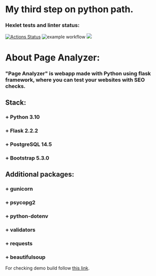 # My third step on python path.

### Hexlet tests and linter status:
[![Actions Status](https://github.com/MarsBroshok96/python-project-83/workflows/hexlet-check/badge.svg)](https://github.com/MarsBroshok96/python-project-83/actions) ![example workflow](https://github.com/MarsBroshok96/python-project-83/actions/workflows/flake8.yml/badge.svg)
<a href="https://codeclimate.com/github/MarsBroshok96/python-project-83/maintainability"><img src="https://api.codeclimate.com/v1/badges/997956865d8d893bff1d/maintainability" /></a>

# About Page Analyzer:

### "Page Analyzer" is webapp made with Python using flask framework, where you can test your websites with SEO checks.

## Stack:

### + Python 3.10
### + Flask 2.2.2
### + PostgreSQL 14.5
### + Bootstrap 5.3.0

## Additional packages:

### + gunicorn
### + psycopg2
### + python-dotenv
### + validators
### + requests
### + beautifulsoup

For checking demo build follow [this link](https://marspageanalyzer.up.railway.app/).
